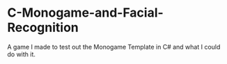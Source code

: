 # C-Monogame-and-Facial-Recognition
A game I made to test out the Monogame Template in C# and what I could do with it.
